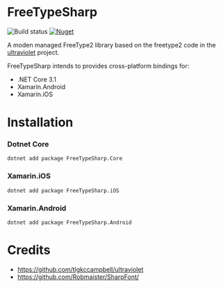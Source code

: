 # FreeTypeSharp
![Build status](https://github.com/ryancheung/FreeTypeSharp/workflows/.NET%20Core/badge.svg)
[![Nuget](https://img.shields.io/nuget/v/FreeTypeSharp.Core)](https://www.nuget.org/packages/FreeTypeSharp.Core/)

A moden managed FreeType2 library based on the freetype2 code in the [ultraviolet](https://github.com/tlgkccampbell/ultraviolet/tree/develop/Source/Ultraviolet.FreeType2) project.

FreeTypeSharp intends to provides cross-platform bindings for:

- .NET Core 3.1
- Xamarin.Android
- Xamarin.iOS

# Installation

### Dotnet Core

`dotnet add package FreeTypeSharp.Core`

### Xamarin.iOS

`dotnet add package FreeTypeSharp.iOS`

### Xamarin.Android

`dotnet add package FreeTypeSharp.Android`

# Credits

- https://github.com/tlgkccampbell/ultraviolet
- https://github.com/Robmaister/SharpFont/
